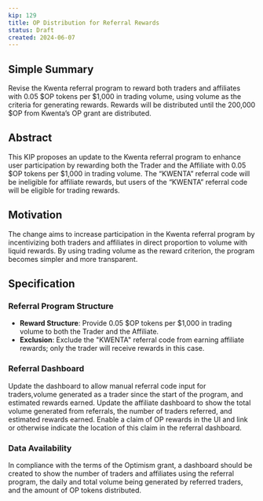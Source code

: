 ```yaml
---
kip: 129
title: OP Distribution for Referral Rewards
status: Draft
created: 2024-06-07
---
```


## Simple Summary

Revise the Kwenta referral program to reward both traders and affiliates with 0.05 $OP tokens per $1,000 in trading volume, using volume as the criteria for generating rewards. Rewards will be distributed until the 200,000 $OP from Kwenta’s OP grant are distributed.

## Abstract

This KIP proposes an update to the Kwenta referral program to enhance user participation by rewarding both the Trader and the Affiliate with 0.05 $OP tokens per $1,000 in trading volume. The “KWENTA” referral code will be ineligible for affiliate rewards, but users of the “KWENTA” referral code will be eligible for trading rewards.

## Motivation

The change aims to increase participation in the Kwenta referral program by incentivizing both traders and affiliates in direct proportion to volume with liquid rewards. By using trading volume as the reward criterion, the program becomes simpler and more transparent.

## Specification

### Referral Program Structure

- **Reward Structure**: Provide 0.05 $OP tokens per $1,000 in trading volume to both the Trader and the Affiliate.
- **Exclusion**: Exclude the "KWENTA" referral code from earning affiliate rewards; only the trader will receive rewards in this case.

### Referral Dashboard
Update the dashboard to allow manual referral code input for traders,volume generated as a trader since the start of the program, and estimated rewards earned.
Update the affiliate dashboard to show the total volume generated from referrals, the number of traders referred, and estimated rewards earned.
Enable a claim of OP rewards in the UI and link or otherwise indicate the location of this claim in the referral dashboard.

### Data Availability
In compliance with the terms of the Optimism grant, a dashboard should be created to show the number of traders and affiliates using the referral program, the daily and total volume being generated by referred traders, and the amount of OP tokens distributed.
